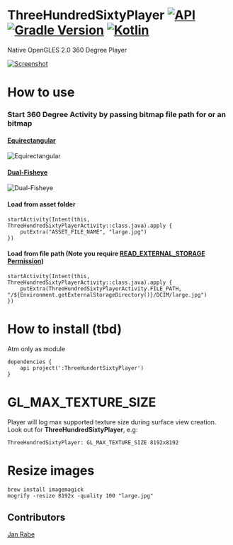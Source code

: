 # ThreeHundredSixtyPlayer [![API](https://img.shields.io/badge/API-15%2B-brightgreen.svg?style=flat)](https://android-arsenal.com/api?level=17) [![Gradle Version](https://img.shields.io/badge/gradle-4.8.1-green.svg)](https://docs.gradle.org/current/release-notes)  [![Kotlin](https://img.shields.io/badge/kotlin-1.2.50-green.svg)](https://kotlinlang.org/)  

Native OpenGLES 2.0 360 Degree Player

[![Screenshot](https://git.exozet.com/mobile-de/POC/android-360-player/raw/master/demo.gif)](https://git.exozet.com/mobile-de/POC/android-360-player/raw/master/demo.gif)

# How to use

### Start 360 Degree Activity by passing bitmap file path for or an  bitmap

#### [Equirectangular](https://developers.theta360.com/en/docs/introduction/)

![Equirectangular](https://developers.theta360.com/intl/common/img/equirectangular.bmp)

#### [Dual-Fisheye](https://developers.theta360.com/en/docs/introduction/)

![Dual-Fisheye](https://developers.theta360.com/intl/common/img/dualfisheye.bmp)

#### Load from asset folder 

    startActivity(Intent(this, ThreeHundredSixtyPlayerActivity::class.java).apply {
        putExtra("ASSET_FILE_NAME", "large.jpg")
    })

#### Load from file path (Note you require [READ_EXTERNAL_STORAGE Permission](https://developer.android.com/reference/android/Manifest.permission.html#READ_EXTERNAL_STORAGE)) 
    
    startActivity(Intent(this, ThreeHundredSixtyPlayerActivity::class.java).apply {
        putExtra(ThreeHundredSixtyPlayerActivity.FILE_PATH, "/${Environment.getExternalStorageDirectory()}/DCIM/large.jpg")
    })
     
# How to install (tbd)

Atm only as module
    
    dependencies {
        api project(':ThreeHundertSixtyPlayer')
    }
    
# GL_MAX_TEXTURE_SIZE

Player will log max supported texture size during surface view creation. Look out for **ThreeHundredSixtyPlayer**, e.g:
    
    ThreeHundredSixtyPlayer: GL_MAX_TEXTURE_SIZE 8192x8192

# Resize images

    brew install imagemagick
    mogrify -resize 8192x -quality 100 "large.jpg" 
    
    
## Contributors

[Jan Rabe](jan.rabe@exozet.com)
